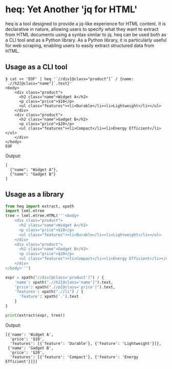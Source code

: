 # heq: Yet Another 'jq for HTML'
heq is a tool designed to provide a jq-like experience for HTML content. It is declarative in nature, allowing users to specify what they want to extract from HTML documents using a syntax similar to jq. heq can be used both as a CLI tool and as a Python library. As a Python library, it is particularly useful for web scraping, enabling users to easily extract structured data from HTML.

## Usage as a CLI tool
```
$ cat << 'EOF' | heq '`//div[@class="product"]` / {name: `.//h2[@class="name"]`.text}'
<body>
    <div class="product">
      <h2 class="name">Widget A</h2>
      <p class="price">$10</p>
      <ul class="features"><li>Durable</li><li>Lightweight</li></ul>
    </div>
    <div class="product">
      <h2 class="name">Gadget B</h2>
      <p class="price">$20</p>
      <ul class="features"><li>Compact</li><li>Energy Efficient</li></ul>
    </div>
</body>
EOF
```

Output:

```
[
  {"name": "Widget A"},
  {"name": "Gadget B"}
]
```

## Usage as a library
```python
from heq import extract, xpath
import lxml.etree
tree = lxml.etree.HTML('''<body>
    <div class="product">
      <h2 class="name">Widget A</h2>
      <p class="price">$10</p>
      <ul class="features"><li>Durable</li><li>Lightweight</li></ul>
    </div>
    <div class="product">
      <h2 class="name">Gadget B</h2>
      <p class="price">$20</p>
      <ul class="features"><li>Compact</li><li>Energy Efficient</li></ul>
    </div>
</body>''')

expr = xpath("//div[@class='product']") / {
    'name': xpath(".//h2[@class='name']").text,
    'price': xpath(".//p[@class='price']").text,
    'features': xpath(".//li") / {
      'feature': xpath('.').text
    }
}

print(extract(expr, tree))
```

Output:

```
[{'name': 'Widget A',
  'price': '$10',
  'features': [{'feature': 'Durable'}, {'feature': 'Lightweight'}]},
 {'name': 'Gadget B',
  'price': '$20',
  'features': [{'feature': 'Compact'}, {'feature': 'Energy Efficient'}]}]
```
